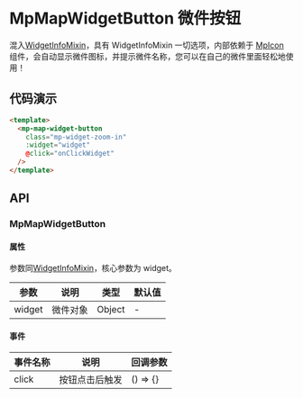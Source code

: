 # MpMapWidgetButton 微件按钮

混入[WidgetInfoMixin](/zh/api/reference/widget-info-mixin.html)，具有 WidgetInfoMixin 一切选项，内部依赖于 [MpIcon](/zh/components/icon.html) 组件，会自动显示微件图标，并提示微件名称，您可以在自己的微件里面轻松地使用！

## 代码演示

```html
<template>
  <mp-map-widget-button
    class="mp-widget-zoom-in"
    :widget="widget"
    @click="onClickWidget"
  />
</template>
```

## API

### MpMapWidgetButton

#### 属性

参数同[WidgetInfoMixin](/zh/api/reference/widget-info-mixin.html)，核心参数为 widget。

| 参数   | 说明     | 类型   | 默认值 |
| ------ | -------- | ------ | ------ |
| widget | 微件对象 | Object | -      |

#### 事件

| 事件名称 | 说明           | 回调参数 |
| -------- | -------------- | -------- |
| click    | 按钮点击后触发 | () => {} |
